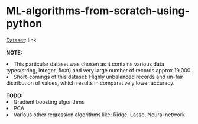 # ML-algorithms-from-scratch-using-python
<ins>Dataset</ins>: <href>link</href>
<br><br>
<b>NOTE: </b>
<li> This particular dataset was chosen as it contains various data types(string, integer, float) and very large number of records approx 19,000.</li>
<li> Short-comings of this dataset: Highly unbalanced records and un-fair distribution of values, which results in comparatively lower accuracy. </li>
<br>
<b>TODO: </b>
<li> Gradient boosting algorithms</li>
<li> PCA </li>
<li> Various other regression algorithms like: Ridge, Lasso, Neural network</li>
